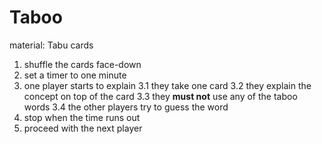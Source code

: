 
# Taboo

material: Tabu cards

1. shuffle the cards face-down
2. set a timer to one minute
3. one player starts to explain
  3.1 they take one card
  3.2 they explain the concept on top of the card
  3.3 they **must not** use any of the taboo words
  3.4 the other players try to guess the word
4. stop when the time runs out
5. proceed with the next player

